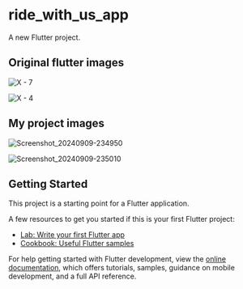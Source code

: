 # ride_with_us_app

A new Flutter project.

## Original flutter images
![X - 7](https://github.com/user-attachments/assets/41811ea1-cf2d-4c51-9d9e-1524cfda964d)

![X - 4](https://github.com/user-attachments/assets/53925a77-187a-4c9a-8b4b-cac41bdffb88)


## My project images
![Screenshot_20240909-234950](https://github.com/user-attachments/assets/f72a5d53-ff01-4e0c-8bc8-e09bc820ce5b)

![Screenshot_20240909-235010](https://github.com/user-attachments/assets/0741ac5a-35b1-40d4-bf44-57eb3057b27c)

## Getting Started

This project is a starting point for a Flutter application.

A few resources to get you started if this is your first Flutter project:

- [Lab: Write your first Flutter app](https://docs.flutter.dev/get-started/codelab)
- [Cookbook: Useful Flutter samples](https://docs.flutter.dev/cookbook)

For help getting started with Flutter development, view the
[online documentation](https://docs.flutter.dev/), which offers tutorials,
samples, guidance on mobile development, and a full API reference.
